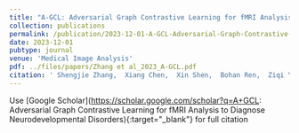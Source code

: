 ```yaml
---
title: "A-GCL: Adversarial Graph Contrastive Learning for fMRI Analysis to Diagnose Neurodevelopmental Disorders"
collection: publications
permalink: /publication/2023-12-01-A-GCL-Adversarial-Graph-Contrastive-Learning-for-fMRI-Analysis-to-Diagnose-Neurodevelopmental-Disorders
date: 2023-12-01
pubtype: journal
venue: 'Medical Image Analysis'
pdf: ../files/papers/Zhang et al_2023_A-GCL.pdf
citation: ' Shengjie Zhang,  Xiang Chen,  Xin Shen,  Bohan Ren,  Ziqi Yu,  Haibo Yang,  Xi Jiang,  Dinggang Shen,  <b>Yuan Zhou</b>,  Xiao-Yong Zhang, "A-GCL: Adversarial Graph Contrastive Learning for fMRI Analysis to Diagnose Neurodevelopmental Disorders." <i>Medical Image Analysis</i>, 2023.'
---
```

Use [Google Scholar](https://scholar.google.com/scholar?q=A+GCL: Adversarial Graph Contrastive Learning for fMRI Analysis to Diagnose Neurodevelopmental Disorders){:target="_blank"} for full citation